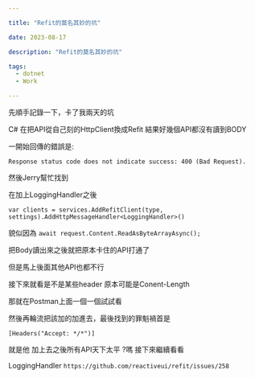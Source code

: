 ```yaml
---

title: "Refit的莫名其妙的坑"

date: 2023-08-17

description: "Refit的莫名其妙的坑"

tags:
  - dotnet
  - Work

---
```


先順手記錄一下，卡了我兩天的坑

C# 在把API從自己刻的HttpClient換成Refit 結果好幾個API都沒有讀到BODY

一開始回傳的錯誤是:

`Response status code does not indicate success: 400 (Bad Request).`

然後Jerry幫忙找到

在加上LoggingHandler之後

```
var clients = services.AddRefitClient(type, settings).AddHttpMessageHandler<LoggingHandler>()
```
貌似因為 `await request.Content.ReadAsByteArrayAsync();`

把Body讀出來之後就把原本卡住的API打通了

但是馬上後面其他API也都不行

接下來就看是不是某些header 原本可能是Conent-Length

那就在Postman上面一個一個試試看

然後再輪流把該加的加進去，最後找到的罪魁禍首是

`[Headers("Accept: */*")]`

就是他 加上去之後所有API天下太平 ?嗎 接下來繼續看看

LoggingHandler
`https://github.com/reactiveui/refit/issues/258`

